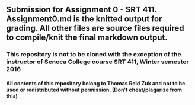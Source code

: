 ## Submission for Assignment 0 - SRT 411.  Assignment0.md  is the knitted output for grading.  All other files are source files required to compile/knit the final markdown output.


### This repository is not to be cloned with the exception of the instructor of Seneca College course SRT 411, Winter semester 2016 

#### All contents of this repository belong to Thomas Reid Zuk and not to be used or redistributed without permission. (Don't cheat/plagarize from this)